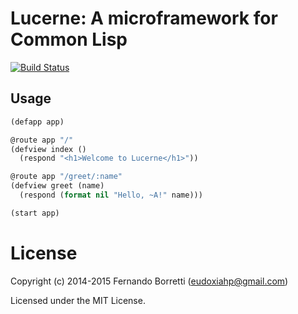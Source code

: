 # Lucerne: A microframework for Common Lisp

[![Build Status](https://travis-ci.org/eudoxia0/lucerne.svg?branch=master)](https://travis-ci.org/eudoxia0/lucerne)

## Usage

```lisp
(defapp app)

@route app "/"
(defview index ()
  (respond "<h1>Welcome to Lucerne</h1>"))

@route app "/greet/:name"
(defview greet (name)
  (respond (format nil "Hello, ~A!" name)))

(start app)
```

# License

Copyright (c) 2014-2015 Fernando Borretti (eudoxiahp@gmail.com)

Licensed under the MIT License.
